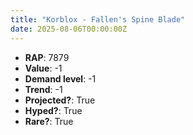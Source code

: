 ```yaml
---
title: "Korblox - Fallen's Spine Blade"
date: 2025-08-06T00:00:00Z
---
```

- **RAP**: 7879
- **Value**: -1
- **Demand level**: -1
- **Trend**: -1
- **Projected?**: True
- **Hyped?**: True
- **Rare?**: True

